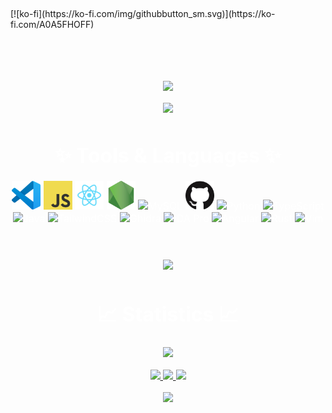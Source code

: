<br>
<br>
<br>
<br>
<br>
[![ko-fi](https://ko-fi.com/img/githubbutton_sm.svg)](https://ko-fi.com/A0A5FHOFF)
<br>
<br>
<br>
<br>
<br>

<p align="center"><img src="animation.gif" width="35%"></p>
<div style=" font-size: medium; color: #ffffff" align=center>


<p  align="center">
<img src="https://user-images.githubusercontent.com/73097560/115834477-dbab4500-a447-11eb-908a-139a6edaec5c.gif">             
<br>

# ✨ Tools & Languages ✨
  <img alt="Visual Studio Code" width="46px" src="https://raw.githubusercontent.com/github/explore/80688e429a7d4ef2fca1e82350fe8e3517d3494d/topics/visual-studio-code/visual-studio-code.png" />
<img alt="JavaScript" width="46px" src="https://raw.githubusercontent.com/github/explore/80688e429a7d4ef2fca1e82350fe8e3517d3494d/topics/javascript/javascript.png" />
<img alt="React" width="46px" src="https://raw.githubusercontent.com/github/explore/80688e429a7d4ef2fca1e82350fe8e3517d3494d/topics/react/react.png" />
<img alt="Node.js" width="46px" src="https://raw.githubusercontent.com/github/explore/80688e429a7d4ef2fca1e82350fe8e3517d3494d/topics/nodejs/nodejs.png" />
<img alt="MySQL" width="46px" src="https://cdn.icon-icons.com/icons2/2415/PNG/512/mysql_original_wordmark_logo_icon_146417.png" />
<img alt="GitHub" width="46px" src="https://raw.githubusercontent.com/github/explore/78df643247d429f6cc873026c0622819ad797942/topics/github/github.png" />
<img alt="Python" width="46px" src="https://cdn-icons-png.flaticon.com/512/5968/5968350.png" />
<img alt="TypeScript" width="46px" src="https://iconape.com/wp-content/png_logo_vector/typescript.png" />
<img alt="Java" width="46px" src="https://cdn.discordapp.com/attachments/652535148008701982/1015736465138909184/226777.png?size=4096" />
<img alt="TailwindCSS" width="46px" src="https://cdn.discordapp.com/attachments/652535148008701982/1015736265804615861/file_type_tailwind_icon_130128.png?size=4096" />
<img alt="Ghidra" width="46px" src="https://cdn.discordapp.com/attachments/652535148008701982/1015736946376585296/Ghidra_Logo.png?size=4096" />
<img alt="IDA Pro" width="46px" src="https://cdn.discordapp.com/attachments/652535148008701982/1015737720074686665/DA_v2edXcAENjun-removebg-preview.png?size=4096" />
<img alt="Angular" width="46px" src="https://cdn.discordapp.com/attachments/652535148008701982/1017749680911822889/2048px-Angular_full_color_logo.svg.png?size=4096" />
<img alt="Rust" width="46px" src="https://cdn.discordapp.com/attachments/652535148008701982/1018571796808740995/rust-logo-256x256-blk.png" />
<img alt="Vim" width="46px" src="https://cdn.discordapp.com/emojis/1021321361521639476.webp?size=4096&quality=lossless" />
<br>
<br>
  
<br>
<p  align="center">
<img src="https://user-images.githubusercontent.com/73097560/115834477-dbab4500-a447-11eb-908a-139a6edaec5c.gif">             
<br>

# 📈 Statistics 📈
![](https://komarev.com/ghpvc/?username=Nyaanity&color=447ff7&label=Visitor+count)

<p align="center">
  <a href="https://github.com/Nyaanity">
    <img src="https://github-readme-stats.vercel.app/api?username=Nyaanity&show_icons=true&theme=github_dark&hide_border=true" />
    <img src="https://github-readme-streak-stats.herokuapp.com/?user=Nyaanity&theme=github-dark-blue&hide_border=true" />
    <img src="https://activity-graph.herokuapp.com/graph?username=Nyaanity&theme=react-dark" />
  </a>
</p>


<p  align="center">
<img src="https://user-images.githubusercontent.com/73097560/115834477-dbab4500-a447-11eb-908a-139a6edaec5c.gif">             
<br>

</div>
